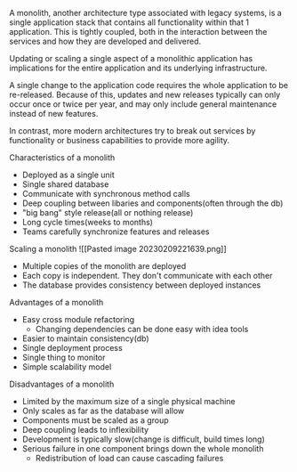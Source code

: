 
A monolith, another architecture type associated with legacy systems, is a single application stack that contains all functionality within that 1 application. This is tightly coupled, both in the interaction between the services and how they are developed and delivered. 

Updating or scaling a single aspect of a monolithic application has implications for the entire application and its underlying infrastructure. 

A single change to the application code requires the whole application to be re-released. Because of this, updates and new releases typically can only occur once or twice per year, and may only include general maintenance instead of new features. 

In contrast, more modern architectures try to break out services by functionality or business capabilities to provide more agility.

Characteristics of a monolith

-   Deployed as a single unit
-   Single shared database
-   Communicate with synchronous method calls
-   Deep coupling between libaries and components(often through the db)
-   "big bang" style release(all or nothing release)
-   Long cycle times(weeks to months)
-   Teams carefully synchronize features and releases

Scaling a monolith
![[Pasted image 20230209221639.png]]
-   Multiple copies of the monolith are deployed
-   Each copy is independent. They don't communicate with each other
-   The database provides consistency between deployed instances


Advantages of a monolith

-   Easy cross module refactoring
	-   Changing dependencies can be done easy with idea tools
-   Easier to maintain consistency(db)
-   Single deployment process
-   Single thing to monitor
-   Simple scalability model

Disadvantages of a monolith

-   Limited by the maximum size of a single physical machine
-   Only scales as far as the database will allow
-   Components must be scaled as a group
-   Deep coupling leads to inflexibility
-   Development is typically slow(change is difficult, build times long)
-   Serious failure in one component brings down the whole monolith
	-   Redistribution of load can cause cascading failures
